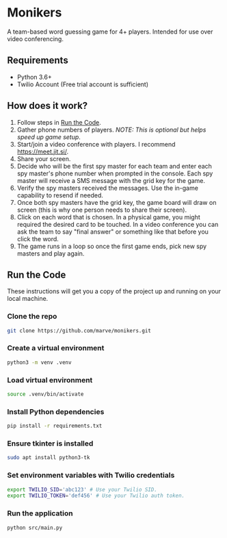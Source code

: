 # Monikers

A team-based word guessing game for 4+ players. Intended for use over video conferencing.

## Requirements

* Python 3.6+
* Twilio Account (Free trial account is sufficient)

## How does it work?

1. Follow steps in [Run the Code](README.md#run-the-code).
2. Gather phone numbers of players. _NOTE: This is optional but helps speed up game setup_.
3. Start/join a video conference with players. I recommend https://meet.jit.si/.
4. Share your screen.
5. Decide who will be the first spy master for each team and enter each spy master's phone number when prompted in the console. Each spy master will receive a SMS message with the grid key for the game.
6. Verify the spy masters received the messages. Use the in-game capability to resend if needed.
7. Once both spy masters have the grid key, the game board will draw on screen (this is why one person needs to share their screen).
8. Click on each word that is chosen. In a physical game, you might required the desired card to be touched. In a video conference you can ask the team to say "final answer" or something like that before you click the word.
9. The game runs in a loop so once the first game ends, pick new spy masters and play again.

## Run the Code

These instructions will get you a copy of the project up and running on your local machine.

### Clone the repo

```bash
git clone https://github.com/marve/monikers.git
```

### Create a virtual environment

```bash
python3 -m venv .venv
```

### Load virtual environment

```bash
source .venv/bin/activate
```

### Install Python dependencies

```bash
pip install -r requirements.txt
```

### Ensure tkinter is installed

```bash
sudo apt install python3-tk
```

### Set environment variables with Twilio credentials

```bash
export TWILIO_SID='abc123' # Use your Twilio SID.
export TWILIO_TOKEN='def456' # Use your Twilio auth token.
```

### Run the application

```bash
python src/main.py
```